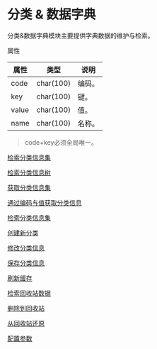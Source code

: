 # 分类 & 数据字典

分类&数据字典模块主要提供字典数据的维护与检索。


属性

|属性|类型|说明|
|---|---|---|
|code|char(100)|编码。|
|key|char(100)|键。|
|value|char(100)|值。|
|name|char(100)|名称。|

> code+key必须全局唯一。

[检索分类信息集](doc/query.md)

[检索分类信息树](doc/tree.md)

[获取分类信息集](doc/get.md)

[通过编码与值获取分类信息](doc/find.md)

[检索分类信息集](doc/list.md)

[创建新分类](doc/create.md)

[修改分类信息](doc/modify.md)

[保存分类信息](doc/save.md)

[刷新缓存](doc/refresh.md)

[检索回收站数据](../ranch-base/doc/recycle.md)

[删除到回收站](../ranch-base/doc/recycle-delete.md)

[从回收站还原](../ranch-base/doc/recycle-restore.md)

[配置参数](src/main/resources/classify.ranch.config)
